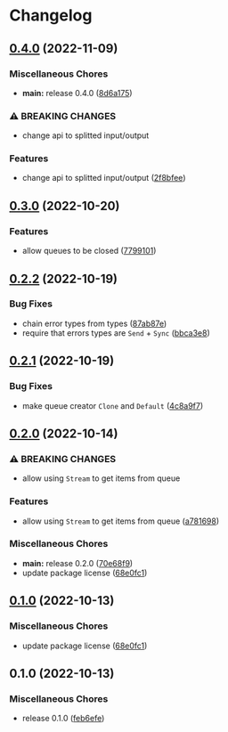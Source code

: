 # Changelog

## [0.4.0](https://github.com/SonicFrog/net-queue/compare/v0.4.0...v0.4.0) (2022-11-09)


### Miscellaneous Chores

* **main:** release 0.4.0 ([8d6a175](https://github.com/SonicFrog/net-queue/commit/8d6a175885c54d592976389ef187fe3cd69c2049))

### ⚠ BREAKING CHANGES

* change api to splitted input/output

### Features

* change api to splitted input/output ([2f8bfee](https://github.com/SonicFrog/net-queue/commit/2f8bfee31696c9ecafc90a15ff35d06ab58f02ee))

## [0.3.0](https://github.com/SonicFrog/net-queue/compare/v0.2.2...v0.3.0) (2022-10-20)


### Features

* allow queues to be closed ([7799101](https://github.com/SonicFrog/net-queue/commit/779910125a451f18ec39ccb3dfe7f2157fa6d857))

## [0.2.2](https://github.com/SonicFrog/net-queue/compare/v0.2.1...v0.2.2) (2022-10-19)


### Bug Fixes

* chain error types from types ([87ab87e](https://github.com/SonicFrog/net-queue/commit/87ab87e0b2addf5ac714f4d6fe12d49e42ad8ebe))
* require that errors types are `Send` + `Sync` ([bbca3e8](https://github.com/SonicFrog/net-queue/commit/bbca3e86c89863cc313e8dccb3b243808d56f301))

## [0.2.1](https://github.com/SonicFrog/net-queue/compare/v0.2.0...v0.2.1) (2022-10-19)


### Bug Fixes

* make queue creator `Clone` and `Default` ([4c8a9f7](https://github.com/SonicFrog/net-queue/commit/4c8a9f7cbd58b2c7cd4eb6448ce7ec7645c9551b))

## [0.2.0](https://github.com/SonicFrog/net-queue/compare/v0.1.0...v0.2.0) (2022-10-14)


### ⚠ BREAKING CHANGES

* allow using `Stream` to get items from queue

### Features

* allow using `Stream` to get items from queue ([a781698](https://github.com/SonicFrog/net-queue/commit/a7816983f362f40f86fc320ffa787abf53eeb52c))


### Miscellaneous Chores

* **main:** release 0.2.0 ([70e68f9](https://github.com/SonicFrog/net-queue/commit/70e68f9aaeff0f53df88ad284ab05f94c8b35c00))
* update package license ([68e0fc1](https://github.com/SonicFrog/net-queue/commit/68e0fc16729dd3abb5e2ed5b059f1bd15ed6fea3))

## [0.1.0](https://github.com/SonicFrog/net-queue/compare/v0.1.0...v0.1.0) (2022-10-13)


### Miscellaneous Chores

* update package license ([68e0fc1](https://github.com/SonicFrog/net-queue/commit/68e0fc16729dd3abb5e2ed5b059f1bd15ed6fea3))

## 0.1.0 (2022-10-13)


### Miscellaneous Chores

* release 0.1.0 ([feb6efe](https://github.com/SonicFrog/net-queue/commit/feb6efe61df132ed54a44ff4cd111f82315349ab))
